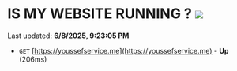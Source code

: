 # IS MY WEBSITE RUNNING ? [![](https://img.shields.io/static/v1?label=Sponsor&message=%E2%9D%A4&logo=GitHub&color=%23fe8e86)](https://github.com/sponsors/Youssef-Lehmam)

Last updated: **6/8/2025, 9:23:05 PM**

- `GET` [https://youssefservice.me](https://youssefservice.me) - **Up** (206ms)
